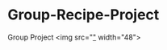 # Group-Recipe-Project
Group Project 
<img src="["](https://gyazo.com/eb5c5741b6a9a16c692170a41a49c858.png) width="48">
